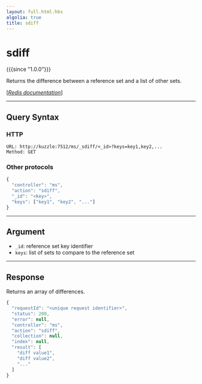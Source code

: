 ```yaml
---
layout: full.html.hbs
algolia: true
title: sdiff
---
```


# sdiff

{{{since "1.0.0"}}}

Returns the difference between a reference set and a list of other sets.

[[_Redis documentation_]](https://redis.io/commands/sdiff)

---

## Query Syntax

### HTTP

```http
URL: http://kuzzle:7512/ms/_sdiff/<_id>?keys=key1,key2,...
Method: GET
```

### Other protocols


```js
{
  "controller": "ms",
  "action": "sdiff",
  "_id": "<key>",
  "keys": ["key1", "key2", "..."]
}
```

---

## Argument

* `_id`: reference set key identifier
* `keys`: list of sets to compare to the reference set

---

## Response

Returns an array of differences.

```javascript
{
  "requestId": "<unique request identifier>",
  "status": 200,
  "error": null,
  "controller": "ms",
  "action": "sdiff",
  "collection": null,
  "index": null,
  "result": [
    "diff value1",
    "diff value2",
    "..."
  ]
}
```
